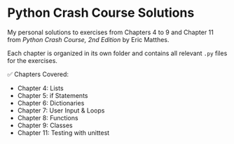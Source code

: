 # Python Crash Course Solutions

My personal solutions to exercises from Chapters 4 to 9 and Chapter 11 from *Python Crash Course, 2nd Edition* by Eric Matthes.

Each chapter is organized in its own folder and contains all relevant `.py` files for the exercises.

✅ Chapters Covered:
- Chapter 4: Lists
- Chapter 5: if Statements
- Chapter 6: Dictionaries
- Chapter 7: User Input & Loops
- Chapter 8: Functions
- Chapter 9: Classes
- Chapter 11: Testing with unittest
